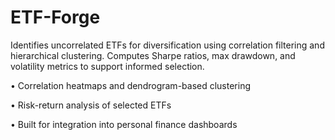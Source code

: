 # ETF-Forge

Identifies uncorrelated ETFs for diversification using correlation filtering and hierarchical clustering. Computes Sharpe ratios, max drawdown, and volatility metrics to support informed selection.

•	Correlation heatmaps and dendrogram-based clustering

•	Risk-return analysis of selected ETFs

•	Built for integration into personal finance dashboards

